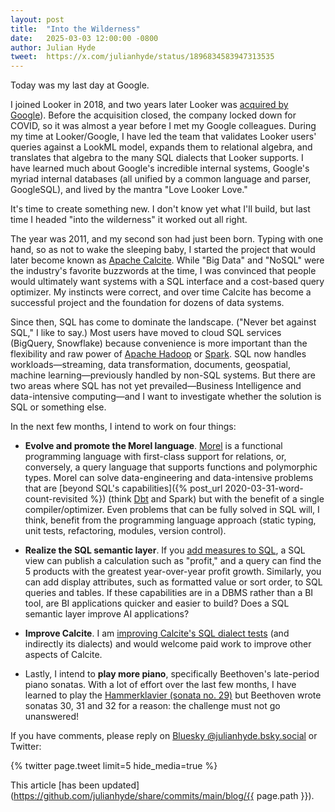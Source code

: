 ```yaml
---
layout: post
title:  "Into the Wilderness"
date:   2025-03-03 12:00:00 -0800
author: Julian Hyde
tweet:  https://x.com/julianhyde/status/1896834583947313535
---
```


Today was my last day at Google.

I joined Looker in 2018, and two years later Looker was
[acquired by Google](https://techcrunch.com/2020/02/13/google-closes-2-6b-looker-acquisition/)).
Before the acquisition closed, the company locked down for
COVID, so it was almost a year before I met my Google
colleagues. During my time at Looker/Google, I have led the team that
validates Looker users' queries against a LookML model, expands them
to relational algebra, and translates that algebra to the many SQL
dialects that Looker supports. I have learned much about Google's
incredible internal systems, Google's myriad internal databases (all
unified by a common language and parser, GoogleSQL), and lived by the
mantra "Love Looker Love."

It's time to create something new. I don't know yet what I'll build,
but last time I headed "into the wilderness" it worked out all right.

The year was 2011, and my second son had just been born. Typing with
one hand, so as not to wake the sleeping baby, I started the project
that would later become known as
[Apache Calcite](https://calcite.apache.org).
While "Big Data" and "NoSQL" were the industry's favorite buzzwords at
the time, I was convinced that people would ultimately want systems
with a SQL interface and a cost-based query optimizer.  My instincts
were correct, and over time Calcite has become a successful project
and the foundation for dozens of data systems.

Since then, SQL has come to dominate the landscape.  ("Never bet
against SQL," I like to say.)  Most users have moved to cloud SQL
services (BigQuery, Snowflake) because convenience is more important
than the flexibility and raw power of
[Apache Hadoop](https://hadoop.apache.org) or
[Spark](https://spark.apache.org). SQL now handles
workloads—streaming, data transformation, documents, geospatial,
machine learning—previously handled by non-SQL systems. But there are
two areas where SQL has not yet prevailed—Business Intelligence and
data-intensive computing—and I want to investigate whether the
solution is SQL or something else.

In the next few months, I intend to work on four things:

* **Evolve and promote the Morel language**.
   [Morel](https://github.com/hydromatic/morel/blob/main/README.md)
   is a functional programming language with first-class support for
   relations, or, conversely, a query language that supports functions
   and polymorphic types. Morel can solve data-engineering and
   data-intensive problems that are
   [beyond SQL's capabilities]({% post_url 2020-03-31-word-count-revisited %})
   (think [Dbt](https://www.getdbt.com/) and Spark) but with the
   benefit of a single compiler/optimizer. Even problems that can be
   fully solved in SQL will, I think, benefit from the programming
   language approach (static typing, unit tests, refactoring, modules,
   version control).

* **Realize the SQL semantic layer**. If you
   [add measures to SQL](https://arxiv.org/pdf/2406.00251), a SQL
   view can publish a calculation such as "profit," and a query can
   find the 5 products with the greatest year-over-year profit
   growth. Similarly, you can add display attributes, such as
   formatted value or sort order, to SQL queries and tables. If these
   capabilities are in a DBMS rather than a BI tool, are BI
   applications quicker and easier to build? Does a SQL semantic layer
   improve AI applications?

* **Improve Calcite**. I am
  [improving Calcite's SQL dialect tests](http://issues.apache.org/jira/browse/CALCITE-5529)
  (and indirectly its dialects) and would welcome paid work to improve
  other aspects of Calcite.

* Lastly, I intend to **play more piano**, specifically Beethoven's
   late-period piano sonatas. With a lot of effort over the last few
   months, I have learned to play the
   [Hammerklavier (sonata no. 29)](https://en.wikipedia.org/wiki/Piano_Sonata_No._29_(Beethoven))
   but Beethoven wrote sonatas 30, 31 and 32 for a reason: the
   challenge must not go unanswered!

If you have comments, please reply on
[Bluesky @julianhyde.bsky.social](https://bsky.app/profile/julianhyde.bsky.social)
or Twitter:

<div data_dnt="true">
{% twitter page.tweet limit=5 hide_media=true %}
</div>

This article
[has been updated](https://github.com/julianhyde/share/commits/main/blog/{{ page.path }}).
